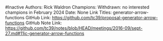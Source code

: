 #Inactive
Authors: Rick Waldron
Champions: Withdrawn: no interested champions in February 2024
Date: None
Link Titles: generator-arrow-functions
GitHub Link: https://github.com/tc39/proposal-generator-arrow-functions
GitHub Note Link: https://github.com/tc39/notes/blob/HEAD/meetings/2016-09/sept-27.md#11ic-generator-arrow-functions

